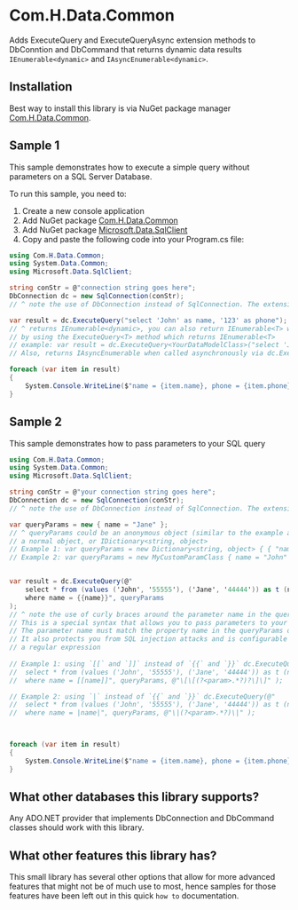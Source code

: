# Com.H.Data.Common
Adds ExecuteQuery and ExecuteQueryAsync extension methods to DbConntion and DbCommand that returns dynamic data results `IEnumerable<dynamic>` and `IAsyncEnumerable<dynamic>`.

## Installation
Best way to install this library is via NuGet package manager [Com.H.Data.Common](https://www.nuget.org/packages/Com.H.Data.Common).

## Sample 1
This sample demonstrates how to execute a simple query without parameters on a SQL Server Database.

To run this sample, you need to:
1) Create a new console application
2) Add NuGet package [Com.H.Data.Common](https://www.nuget.org/packages/Com.H.Data.Common)  
3) Add NuGet package [Microsoft.Data.SqlClient](https://www.nuget.org/packages/Microsoft.Data.SqlClient)
4) Copy and paste the following code into your Program.cs file:

```csharp
using Com.H.Data.Common;
using System.Data.Common;
using Microsoft.Data.SqlClient;

string conStr = @"connection string goes here";
DbConnection dc = new SqlConnection(conStr);
// ^ note the use of DbConnection instead of SqlConnection. The extension methods are defined on DbConnection

var result = dc.ExecuteQuery("select 'John' as name, '123' as phone");
// ^ returns IEnumerable<dynamic>, you can also return IEnumerable<T> where T is your data model class
// by using the ExecuteQuery<T> method which returns IEnumerable<T>
// example: var result = dc.ExecuteQuery<YourDataModelClass>("select 'John' as name, '123' as phone");
// Also, returns IAsyncEnumerable when called asynchronously via dc.ExecuteQueryAsync() or dc.ExecuteQueryAsync<T>()

foreach (var item in result)
{
    System.Console.WriteLine($"name = {item.name}, phone = {item.phone}");
}
```

## Sample 2
This sample demonstrates how to pass parameters to your SQL query

```csharp
using Com.H.Data.Common;
using System.Data.Common;
using Microsoft.Data.SqlClient;

string conStr = @"your connection string goes here";
DbConnection dc = new SqlConnection(conStr);
// ^ note the use of DbConnection instead of SqlConnection. The extension methods are defined on DbConnection

var queryParams = new { name = "Jane" };
// ^ queryParams could be an anonymous object (similar to the example above)
// a normal object, or IDictionary<string, object>
// Example 1: var queryParams = new Dictionary<string, object> { { "name", "Jane" } }
// Example 2: var queryParams = new MyCustomParamClass { name = "John" }


var result = dc.ExecuteQuery(@"
	select * from (values ('John', '55555'), ('Jane', '44444')) as t (name, phone)
	where name = {{name}}", queryParams
);
// ^ note the use of curly braces around the parameter name in the query. 
// This is a special syntax that allows you to pass parameters to your query.
// The parameter name must match the property name in the queryParams object.
// It also protects you from SQL injection attacks and is configurable to use other delimiters by passing 
// a regular expression 
 
// Example 1: using `[[` and `]]` instead of `{{` and `}}` dc.ExecuteQuery(@"
//	select * from (values ('John', '55555'), ('Jane', '44444')) as t (name, phone)
//	where name = [[name]]", queryParams, @"\[\[(?<param>.*?)?\]\]" );

// Example 2: using `|` instead of `{{` and `}}` dc.ExecuteQuery(@"
//	select * from (values ('John', '55555'), ('Jane', '44444')) as t (name, phone)
//	where name = |name|", queryParams, @"\|(?<param>.*?)\|" );



foreach (var item in result)
{
    System.Console.WriteLine($"name = {item.name}, phone = {item.phone}");
}
```

## What other databases this library supports?
Any ADO.NET provider that implements DbConnection and DbCommand classes should work with this library.

## What other features this library has?
This small library has several other options that allow for more advanced features that might not be of much use to most, hence samples for those features have been left out in this quick `how to` documentation.